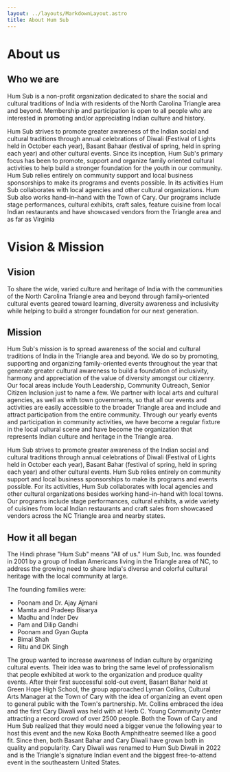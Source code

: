 ```yaml
---
layout: ../layouts/MarkdownLayout.astro
title: About Hum Sub
---
```


# About us

## Who we are

Hum Sub is a non-profit organization dedicated to share the social and cultural traditions of India with residents of the North Carolina Triangle area and beyond. Membership and participation is open to all people who are interested in promoting and/or appreciating Indian culture and history.

Hum Sub strives to promote greater awareness of the Indian social and cultural traditions through annual celebrations of Diwali (Festival of Lights held in October each year), Basant Bahaar (festival of spring, held in spring each year) and other cultural events. Since its inception, Hum Sub's primary focus has been to promote, support and organize family oriented cultural activities to help build a stronger foundation for the youth in our community. Hum Sub relies entirely on community support and local business sponsorships to make its programs and events possible. In its activities Hum Sub collaborates with local agencies and other cultural organizations. Hum Sub also works hand–in–hand with the Town of Cary. Our programs include stage performances, cultural exhibits, craft sales, feature cuisine from local Indian restaurants and have showcased vendors from the Triangle area and as far as Virginia

# Vision & Mission

## Vision
To share the wide, varied culture and heritage of India with the communities of the North Carolina Triangle area and beyond through family-oriented cultural events geared toward learning, diversity awareness and inclusivity while helping to build a stronger foundation for our next generation.
## Mission
Hum Sub's mission is to spread awareness of the social and cultural traditions of India in the Triangle area and beyond.  We do so by promoting, supporting and organizing family-oriented events throughout the year that generate greater cultural awareness to build a foundation of inclusivity, harmony and appreciation of the value of diversity amongst our citizenry.  Our focal areas include Youth Leadership, Community Outreach, Senior Citizen Inclusion just to name a few.  We partner with local arts and cultural agencies, as well as with town governments, so that all our events and activities are easily accessible to the broader Triangle area and include and attract participation from the entire community. Through our yearly events and participation in community activities, we have become a regular fixture in the local cultural scene and have become the organization that represents Indian culture and heritage in the Triangle area.

Hum Sub strives to promote greater awareness of the Indian social and cultural traditions through annual celebrations of Diwali (Festival of Lights held in October each year), Basant Bahar (festival of spring, held in spring each year) and other cultural events.  Hum Sub relies entirely on community support and local business sponsorships to make its programs and events possible.  For its activities, Hum Sub collaborates with local agencies and other cultural organizations besides working hand–in–hand with local towns.  Our programs include stage performances, cultural exhibits, a wide variety of cuisines from local Indian restaurants and craft sales from showcased vendors across the NC Triangle area and nearby states.

## How it all began
The Hindi phrase "Hum Sub" means "All of us." Hum Sub, Inc. was founded in 2001 by a group of Indian Americans living in the Triangle area of NC, to address the growing need to share India's diverse and colorful cultural heritage with the local community at large.

The founding families were:

- Poonam and Dr. Ajay Ajmani
- Mamta and Pradeep Bisarya
- Madhu and Inder Dev
- Pam and Dilip Gandhi
- Poonam and Gyan Gupta
- Bimal Shah
- Ritu and DK Singh

The group wanted to increase awareness of Indian culture by organizing cultural events.  Their idea was to bring the same level of professionalism that people exhibited at work to the organization and produce quality events. After their first successful sold-out event, Basant Bahar held at Green Hope High School, the group approached Lyman Collins, Cultural Arts Manager at the Town of Cary with the idea of organizing an event open to general public with the Town's partnership.  Mr. Collins embraced the idea and the first Cary Diwali was held with at Herb C. Young Community Center attracting a record crowd of over 2500 people.  Both the Town of Cary and Hum Sub realized that they would need a bigger venue the following year to host this event and the new Koka Booth Amphitheatre seemed like a good fit.  Since then, both Basant Bahar and Cary Diwali have grown both in quality and popularity.  Cary Diwali was renamed to Hum Sub Diwali in 2022 and is the Triangle's signature Indian event and the biggest free-to-attend event in the southeastern United States.